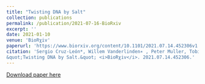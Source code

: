 ```yaml
---
title: "Twisting DNA by Salt"
collection: publications
permalink: /publication/2021-07-16-BioRxiv
excerpt: ''
date: 2021-01-10
venue: 'BioRχiv'
paperurl: 'https://www.biorxiv.org/content/10.1101/2021.07.14.452306v1'
citation: 'Sergio Cruz-León*, Willem Vanderlinden∗ , Peter Muller, Tobias Forster, Georgina Staudt, Yi-Yun Lin, Jan Lipfert and Nadine Schwierz. (2021).
&quot;Twisting DNA by Salt.&quot; <i>BioRχiv</i>. 2021.07.14.452306.'
---
```


[Download paper here](https://www.biorxiv.org/content/10.1101/2021.07.14.452306v1)

